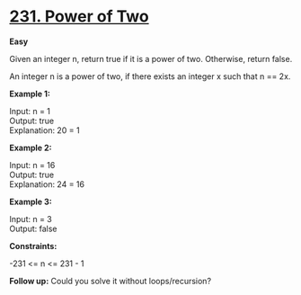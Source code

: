 # [231. Power of Two](https://leetcode.com/problems/power-of-two/)
__Easy__

Given an integer n, return true if it is a power of two. Otherwise, return false.

An integer n is a power of two, if there exists an integer x such that n == 2x.

 

__Example 1:__

Input: n = 1<br>
Output: true<br>
Explanation: 20 = 1

__Example 2:__

Input: n = 16<br>
Output: true<br>
Explanation: 24 = 16

__Example 3:__

Input: n = 3<br>
Output: false
 

__Constraints:__

-231 <= n <= 231 - 1
 

__Follow up:__ Could you solve it without loops/recursion?
